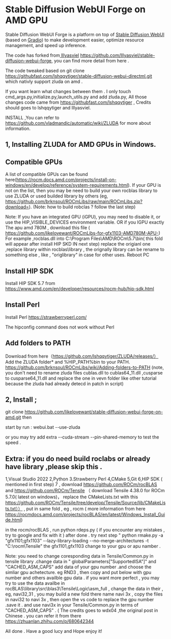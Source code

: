 

# Stable Diffusion WebUI Forge on AMD GPU

Stable Diffusion WebUI Forge is a platform on top of [Stable Diffusion WebUI](https://github.com/AUTOMATIC1111/stable-diffusion-webui) (based on [Gradio](https://www.gradio.app/)) to make development easier, optimize resource management, and speed up inference.

The code has forked from[ lllyasviel](https://github.com/lllyasviel/stable-diffusion-webui-forge) https://github.com/lllyasviel/stable-diffusion-webui-forge, you can find more detail from here .

The code tweaked based on git clone https://githubfast.com/lshqqytiger/stable-diffusion-webui-directml.git which nativly support zluda on amd .

If you want learn what changes between them . I only touch cmd_args.py,initialize.py,launch_utils.py and add zluda.py, All those changes code came  from https://githubfast.com/lshqqytiger , Credits should goes to lshqqytiger and lllyasviel.

INSTALL ,You can refer to https://github.com/vladmandic/automatic/wiki/ZLUDA for more about information.

## 1, Installing ZLUDA for AMD GPUs in Windows.

## Compatible GPUs
A list of compatible GPUs can be found here(https://rocm.docs.amd.com/projects/install-on-windows/en/develop/reference/system-requirements.html). If your GPU is not on the list, then you may be need to build your own rocblas library to use ZLUDA or used builded library by others (eg, https://github.com/brknsoul/ROCmLibs/raw/main/ROCmLibs.zip?download=).
(Note: how to build robclas ? follow the last step)

Note: If you have an integrated GPU (iGPU), you may need to disable it, or use the HIP_VISIBLE_DEVICES environment variable. OR if you IGPU exactly The apu amd 780M , download this file ( https://github.com/likelovewant/ROCmLibs-for-gfx1103-AMD780M-APU-)
For example ,rocblas.dll into C:\Program Files\AMD\ROCm\5.7\bin( this fold will appear after install HIP SKD  IN next step) replace the origianl one ,replace library within rocblas\library , the orignally library can be rename to something else , like , "origlibrary" in case for other uses. Reboot PC

## Install HIP SDK
Install HIP SDK 5.7 from https://www.amd.com/en/developer/resources/rocm-hub/hip-sdk.html

## Install Perl
Install Perl https://strawberryperl.com/

The hipconfig command does not work without Perl

## Add folders to PATH
Download from here（https://github.com/lshqqytiger/ZLUDA/releases/）
Add the ZLUDA folder* and %HIP_PATH%bin to your PATH.
https://github.com/brknsoul/ROCmLibs/wiki/Adding-folders-to-PATH
(note, you don't need to rename zluda files cublas.dll to cublas64_11.dll ,cusparse to cusparse64_11.dll and replace the one in vevn folder like other tutorial because the zluda had already detecd in patch in script)

## 2, Install ;

git clone https://github.com/likelovewant/stable-diffusion-webui-forge-on-amd.git
then


start by run : webui.bat --use-zluda



or you may try add extra --cuda-stream --pin-shared-memory  to test the speed .


## Extra: if you do need build roclabs or already have library ,please skip this .
1,Visual Studio 2022
2,Python
3.Strawberry Perl
4,CMake
5,Git
6,HIP SDK ( mentioned in first step)
7 , download https://github.com/ROCm/rocBLAS  and https://github.com/ROCm/Tensile （ download Tensile 4.38.0 for ROCm 5.7.0( latest on windows)， replace the CMakeLists.txt with this https://github.com/ROCm/Tensile/tree/develop/Tensile/Source/lib/CMakeLists.txt）） , put in same fold , eg , rocm ( more information from here https://rocmdocs.amd.com/projects/rocBLAS/en/latest/Windows_Install_Guide.html)

in the rocm/rocBLAS , run python rdeps.py ( if you encounter any mistakes , try to google and fix with it )
after done . try next step " python rmake.py -a "gfx1101;gfx1103" --lazy-library-loading --no-merge-architectures -t "C:\rocm\Tensile" the gfx1101,gfx1103 change  to your gpu or apu namber .

Note: you need to change coresponding data in Tensile/Common.py in tensile library .change data in " globalParameters["SupportedISA"]" and "CACHED_ASM_CAPS" add data of your gpu number .and choose the simliar gpu achetecture. eg RND3 , then copy and put below with gpu number and others availble gpu data . if you want more perfect , you may try to use the data availbe in rocBLAS\library\src\blas3\Tensile\Logic\asm_full , change the data in their , eg, navi32,31 , you may build a new fold there name navi 3x , copy the files in navi32 to navi 3x , then open the vs code to replace the gpu number .save it . and use navi3x in your  Tensile/Common.py in terms of  "CACHED_ASM_CAPS" .
( The credits goes to wdx04 ,the original post in Chinese . you can refer it from there https://zhuanlan.zhihu.com/p/680642344

All done . Have a good lucy and Hope enjoy it!












